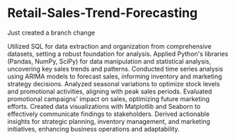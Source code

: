 # Retail-Sales-Trend-Forecasting

Just created a branch change

Utilized SQL for data extraction and organization from comprehensive datasets, setting a robust foundation for analysis. Applied Python's libraries (Pandas, NumPy, SciPy) for data manipulation and statistical analysis, uncovering key sales trends and patterns. Conducted time series analysis using ARIMA models to forecast sales, informing inventory and marketing strategy decisions. Analyzed seasonal variations to optimize stock levels and promotional activities, aligning with peak sales periods. Evaluated promotional campaigns' impact on sales, optimizing future marketing efforts. Created data visualizations with Matplotlib and Seaborn to effectively communicate findings to stakeholders. Derived actionable insights for strategic planning, inventory management, and marketing initiatives, enhancing business operations and adaptability.